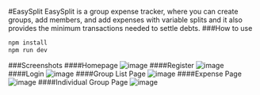 #EasySplit
EasySplit is a group expense tracker, where you can create groups, add members, and add expenses with variable splits and it also provides the minimum transactions needed to settle debts.
###How to use
```bash
npm install
npm run dev
```
###Screenshots
####Homepage
![image](https://github.com/iamkartiksingh-K/EasySplit_client/assets/62024947/73da7072-2a5e-49f3-b2b0-0856cc1df7e9)
####Register
![image](https://github.com/iamkartiksingh-K/EasySplit_client/assets/62024947/fa00b3dd-ac16-4a08-b861-8f56769e7bd9)
####Login
![image](https://github.com/iamkartiksingh-K/EasySplit_client/assets/62024947/964cb8f8-dd98-430f-ba61-68a5010d32b1)
####Group List Page
![image](https://github.com/iamkartiksingh-K/EasySplit_client/assets/62024947/d8eb3771-677d-410c-a832-a30c0b173753)
####Expense Page
![image](https://github.com/iamkartiksingh-K/EasySplit_client/assets/62024947/3a83cd92-6637-4577-bdfa-69526fa63c0f)
####Individual Group Page
![image](https://github.com/iamkartiksingh-K/EasySplit_client/assets/62024947/4797034d-8d62-43e5-ab1a-323aa00a9f2f)


